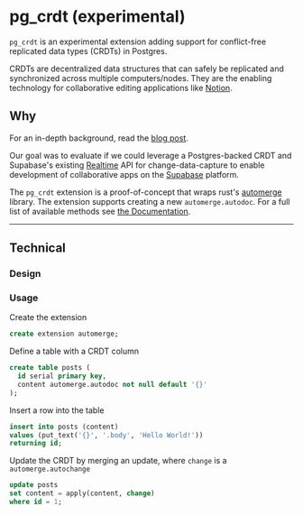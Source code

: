 # pg_crdt (experimental)

`pg_crdt` is an experimental extension adding support for
conflict-free replicated data types (CRDTs) in Postgres.

CRDTs are decentralized data structures that can safely be replicated
and synchronized across multiple computers/nodes. They are the
enabling technology for collaborative editing applications like
[Notion](https://www.notion.so).

## Why

For an in-depth background, read the [blog post](https://supabase.com/blog/postgres-crdt).

Our goal was to evaluate if we could leverage a Postgres-backed CRDT
and Supabase's existing
[Realtime](https://supabase.com/docs/guides/api#realtime-api-overview)
API for change-data-capture to enable development of collaborative
apps on the [Supabase](https://supabase.com) platform.

The `pg_crdt` extension is a proof-of-concept that wraps rust's
[automerge](https://crates.io/crates/automerge) library.  The
extension supports creating a new `automerge.autodoc`. For a full list
of available methods see [the Documentation](#api-yjsyrs).

---

## Technical

### Design

### Usage

Create the extension
```sql
create extension automerge;
```
Define a table with a CRDT column
```sql
create table posts (
  id serial primary key,
  content automerge.autodoc not null default '{}'
);
```

Insert a row into the table
```sql
insert into posts (content)
values (put_text('{}', '.body', 'Hello World!'))
returning id;
```

Update the CRDT by merging an update, where `change` is a `automerge.autochange`
```sql
update posts 
set content = apply(content, change)
where id = 1;
```


